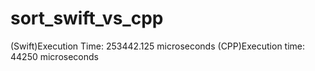 # sort_swift_vs_cpp

(Swift)Execution Time: 253442.125 microseconds
(CPP)Execution time: 44250 microseconds
